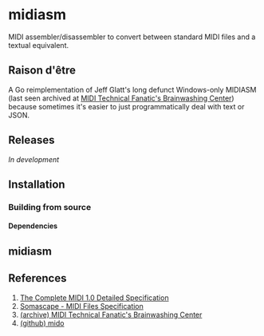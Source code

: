 # midiasm

MIDI assembler/disassembler to convert between standard MIDI files and a textual equivalent.

## Raison d'être

A Go reimplementation of Jeff Glatt's long defunct Windows-only MIDIASM (last seen archived at [MIDI Technical Fanatic's Brainwashing Center](http://midi.teragonaudio.com)) because sometimes it's easier to just programmatically deal with text or JSON.

## Releases

*In development*

## Installation

### Building from source

#### Dependencies

## midiasm

## References

1. [The Complete MIDI 1.0 Detailed Specification](https://www.midi.org/specifications/item/the-midi-1-0-specification)
2. [Somascape - MIDI Files Specification](http://www.somascape.org/midi/tech/mfile.html)
3. [(archive) MIDI Technical Fanatic's Brainwashing Center](http://midi.teragonaudio.com)
4. [(github) mido](https://github.com/mido/mido)





